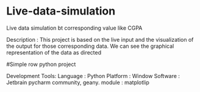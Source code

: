 # Live-data-simulation
Live data simulation bt corresponding value like CGPA


Description : This project is based on the live input and the visualization of the output for those corresponding data.
We can see the graphical representation of the data as directed


#Simple row python project

Development Tools:
Language :  Python
Platform : Window
Software : Jetbrain pycharm community, geany.
module : matplotlip

